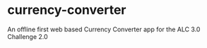 # currency-converter
An offline first web based Currency Converter app for the ALC 3.0 Challenge 2.0
